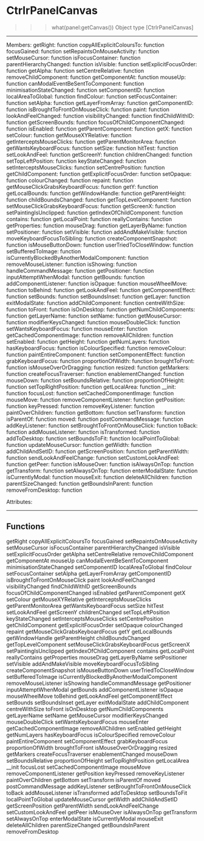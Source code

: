 # CtrlrPanelCanvas

>>> what(panel:getCanvas())
Object type [CtrlrPanelCanvas]
-----------------------------------------------------------------

Members:
	                      getRight:	function
	      copyAllExplicitColoursTo:	function
	                   focusGained:	function
	    setRepaintsOnMouseActivity:	function
	                setMouseCursor:	function
	              isFocusContainer:	function
	        parentHierarchyChanged:	function
	                     isVisible:	function
	         setExplicitFocusOrder:	function
	                      getAlpha:	function
	             setCentreRelative:	function
	          removeChildComponent:	function
	                getComponentAt:	function
	                       mouseUp:	function
	canModalEventBeSentToComponent:	function
	      minimisationStateChanged:	function
	                setComponentID:	function
	             localAreaToGlobal:	function
	                    findColour:	function
	             setFocusContainer:	function
	                      setAlpha:	function
	             getLayerFromArray:	function
	                getComponentID:	function
	  isBroughtToFrontOnMouseClick:	function
	                         paint:	function
	            lookAndFeelChanged:	function
	             visibilityChanged:	function
	               findChildWithID:	function
	               getScreenBounds:	function
	  focusOfChildComponentChanged:	function
	                     isEnabled:	function
	            getParentComponent:	function
	                          getX:	function
	                     setColour:	function
	            getMouseXYRelative:	function
	      getInterceptsMouseClicks:	function
	          getParentMonitorArea:	function
	         getWantsKeyboardFocus:	function
	                       setSize:	function
	                       hitTest:	function
	                setLookAndFeel:	function
	                    getScreenY:	function
	               childrenChanged:	function
	            setTopLeftPosition:	function
	               keyStateChanged:	function
	      setInterceptsMouseClicks:	function
	             setCentrePosition:	function
	             getChildComponent:	function
	         getExplicitFocusOrder:	function
	                     setOpaque:	function
	                 colourChanged:	function
	                       repaint:	function
	getMouseClickGrabsKeyboardFocus:	function
	                          getY:	function
	                getLocalBounds:	function
	               getWindowHandle:	function
	               getParentHeight:	function
	            childBoundsChanged:	function
	          getTopLevelComponent:	function
	setMouseClickGrabsKeyboardFocus:	function
	                    getScreenX:	function
	        setPaintingIsUnclipped:	function
	      getIndexOfChildComponent:	function
	                      contains:	function
	                 getLocalPoint:	function
	                reallyContains:	function
	                 getProperties:	function
	                     mouseDrag:	function
	                getLayerByName:	function
	                 setPositioner:	function
	                    setVisible:	function
	             addAndMakeVisible:	function
	    moveKeyboardFocusToSibling:	function
	       createComponentSnapshot:	function
	             isMouseButtonDown:	function
	        userTriedToCloseWindow:	function
	            setBufferedToImage:	function
	isCurrentlyBlockedByAnotherModalComponent:	function
	           removeMouseListener:	function
	                     isShowing:	function
	          handleCommandMessage:	function
	                 getPositioner:	function
	         inputAttemptWhenModal:	function
	                     getBounds:	function
	          addComponentListener:	function
	                      isOpaque:	function
	                mouseWheelMove:	function
	                      toBehind:	function
	                getLookAndFeel:	function
	            getComponentEffect:	function
	                     setBounds:	function
	                setBoundsInset:	function
	                      getLayer:	function
	                exitModalState:	function
	             addChildComponent:	function
	                centreWithSize:	function
	                       toFront:	function
	                   isOnDesktop:	function
	         getNumChildComponents:	function
	                  getLayerName:	function
	                       setName:	function
	                getMouseCursor:	function
	           modifierKeysChanged:	function
	              mouseDoubleClick:	function
	         setWantsKeyboardFocus:	function
	                    mouseEnter:	function
	       getCachedComponentImage:	function
	             removeAllChildren:	function
	                    setEnabled:	function
	                     getHeight:	function
	                  getNumLayers:	function
	              hasKeyboardFocus:	function
	             isColourSpecified:	function
	                  removeColour:	function
	          paintEntireComponent:	function
	            setComponentEffect:	function
	             grabKeyboardFocus:	function
	             proportionOfWidth:	function
	                broughtToFront:	function
	         isMouseOverOrDragging:	function
	                       resized:	function
	                    getMarkers:	function
	          createFocusTraverser:	function
	             enablementChanged:	function
	                     mouseDown:	function
	             setBoundsRelative:	function
	            proportionOfHeight:	function
	           setTopRightPosition:	function
	                  getLocalArea:	function
	                        __init:	function
	                     focusLost:	function
	       setCachedComponentImage:	function
	                     mouseMove:	function
	       removeComponentListener:	function
	                   getPosition:	function
	                    keyPressed:	function
	             removeKeyListener:	function
	             paintOverChildren:	function
	                     getBottom:	function
	                  setTransform:	function
	                    isParentOf:	function
	                         moved:	function
	            postCommandMessage:	function
	                addKeyListener:	function
	 setBroughtToFrontOnMouseClick:	function
	                        toBack:	function
	              addMouseListener:	function
	                 isTransformed:	function
	                  addToDesktop:	function
	                setBoundsToFit:	function
	            localPointToGlobal:	function
	             updateMouseCursor:	function
	                      getWidth:	function
	              addChildAndSetID:	function
	             getScreenPosition:	function
	                getParentWidth:	function
	         sendLookAndFeelChange:	function
	          setCustomLookAndFeel:	function
	                       getPeer:	function
	                   isMouseOver:	function
	                 isAlwaysOnTop:	function
	                  getTransform:	function
	                setAlwaysOnTop:	function
	               enterModalState:	function
	              isCurrentlyModal:	function
	                     mouseExit:	function
	             deleteAllChildren:	function
	             parentSizeChanged:	function
	             getBoundsInParent:	function
	             removeFromDesktop:	function


Attributes:

-----------------------------------------------------------------


## Functions
getRight
copyAllExplicitColoursTo
focusGained
setRepaintsOnMouseActivity
setMouseCursor
isFocusContainer
parentHierarchyChanged
isVisible
setExplicitFocusOrder
getAlpha
setCentreRelative
removeChildComponent
getComponentAt
mouseUp
canModalEventBeSentToComponent
minimisationStateChanged
setComponentID
localAreaToGlobal
findColour
setFocusContainer
setAlpha
getLayerFromArray
getComponentID
isBroughtToFrontOnMouseClick
paint
lookAndFeelChanged
visibilityChanged
findChildWithID
getScreenBounds
focusOfChildComponentChanged
isEnabled
getParentComponent
getX
setColour
getMouseXYRelative
getInterceptsMouseClicks
getParentMonitorArea
getWantsKeyboardFocus
setSize
hitTest
setLookAndFeel
getScreenY
childrenChanged
setTopLeftPosition
keyStateChanged
setInterceptsMouseClicks
setCentrePosition
getChildComponent
getExplicitFocusOrder
setOpaque
colourChanged
repaint
getMouseClickGrabsKeyboardFocus
getY
getLocalBounds
getWindowHandle
getParentHeight
childBoundsChanged
getTopLevelComponent
setMouseClickGrabsKeyboardFocus
getScreenX
setPaintingIsUnclipped
getIndexOfChildComponent
contains
getLocalPoint
reallyContains
getProperties
mouseDrag
getLayerByName
setPositioner
setVisible
addAndMakeVisible
moveKeyboardFocusToSibling
createComponentSnapshot
isMouseButtonDown
userTriedToCloseWindow
setBufferedToImage
isCurrentlyBlockedByAnotherModalComponent
removeMouseListener
isShowing
handleCommandMessage
getPositioner
inputAttemptWhenModal
getBounds
addComponentListener
isOpaque
mouseWheelMove
toBehind
getLookAndFeel
getComponentEffect
setBounds
setBoundsInset
getLayer
exitModalState
addChildComponent
centreWithSize
toFront
isOnDesktop
getNumChildComponents
getLayerName
setName
getMouseCursor
modifierKeysChanged
mouseDoubleClick
setWantsKeyboardFocus
mouseEnter
getCachedComponentImage
removeAllChildren
setEnabled
getHeight
getNumLayers
hasKeyboardFocus
isColourSpecified
removeColour
paintEntireComponent
setComponentEffect
grabKeyboardFocus
proportionOfWidth
broughtToFront
isMouseOverOrDragging
resized
getMarkers
createFocusTraverser
enablementChanged
mouseDown
setBoundsRelative
proportionOfHeight
setTopRightPosition
getLocalArea
__init
focusLost
setCachedComponentImage
mouseMove
removeComponentListener
getPosition
keyPressed
removeKeyListener
paintOverChildren
getBottom
setTransform
isParentOf
moved
postCommandMessage
addKeyListener
setBroughtToFrontOnMouseClick
toBack
addMouseListener
isTransformed
addToDesktop
setBoundsToFit
localPointToGlobal
updateMouseCursor
getWidth
addChildAndSetID
getScreenPosition
getParentWidth
sendLookAndFeelChange
setCustomLookAndFeel
getPeer
isMouseOver
isAlwaysOnTop
getTransform
setAlwaysOnTop
enterModalState
isCurrentlyModal
mouseExit
deleteAllChildren
parentSizeChanged
getBoundsInParent
removeFromDesktop